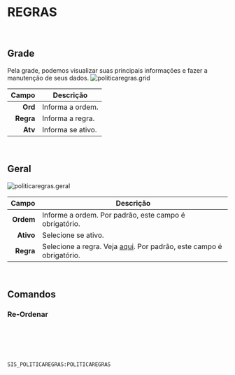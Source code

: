# REGRAS
<br>

## Grade
Pela grade, podemos visualizar suas principais informações e fazer a manutenção de seus dados.
![politicaregras.grid](https://raw.githubusercontent.com/netforcews/docs-siscom/master/geral/imagens/politicaregras.grid.png)

Campo | Descrição
--:|---
**Ord** | Informa a ordem.
**Regra** | Informa a regra.
**Atv** | Informa se ativo.
<br>

## Geral
![politicaregras.geral](https://raw.githubusercontent.com/netforcews/docs-siscom/master/geral/imagens/politicaregras.geral.png)

Campo | Descrição
--:|---
**Ordem** | Informe a ordem. Por padrão, este campo é obrigatório.
**Ativo** | Selecione se ativo.
**Regra** | Selecione a regra. Veja [aqui](/desenvolvimento/regrasnegociais.md). Por padrão, este campo é obrigatório.
<br>

## Comandos
### Re-Ordenar
<br>
<br>
<br>
<br>

```SIS_POLITICAREGRAS:POLITICAREGRAS```
